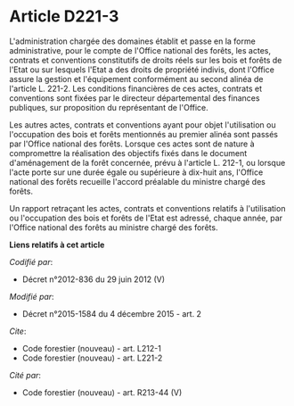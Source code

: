 # Article D221-3

L'administration chargée des domaines établit et passe en la forme administrative, pour le compte de l'Office national des
forêts, les actes, contrats et conventions constitutifs de droits réels sur les bois et forêts de l'Etat ou sur lesquels
l'Etat a des droits de propriété indivis, dont l'Office assure la gestion et l'équipement conformément au second alinéa de
l'article L. 221-2. Les conditions financières de ces actes, contrats et conventions sont fixées par le directeur
départemental des finances publiques, sur proposition du représentant de l'Office. 

Les autres actes, contrats et conventions ayant pour objet l'utilisation ou l'occupation des bois et forêts mentionnés au
premier alinéa sont passés par l'Office national des forêts. Lorsque ces actes sont de nature à compromettre la réalisation
des objectifs fixés dans le document d'aménagement de la forêt concernée, prévu à l'article L. 212-1, ou lorsque l'acte porte
sur une durée égale ou supérieure à dix-huit ans, l'Office national des forêts recueille l'accord préalable du ministre
chargé des forêts. 

Un rapport retraçant les actes, contrats et conventions relatifs à l'utilisation ou l'occupation des bois et forêts de l'Etat
est adressé, chaque année, par l'Office national des forêts au ministre chargé des forêts.

**Liens relatifs à cet article**

_Codifié par_:

  - Décret n°2012-836 du 29 juin 2012 (V)

_Modifié par_:

  - Décret n°2015-1584 du 4 décembre 2015 - art. 2

_Cite_:

  - Code forestier (nouveau) - art. L212-1
  - Code forestier (nouveau) - art. L221-2

_Cité par_:

  - Code forestier (nouveau) - art. R213-44 (V)
